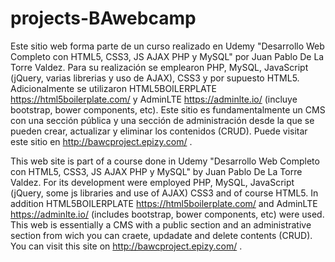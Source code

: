 # projects-BAwebcamp
Este sitio web forma parte de un curso realizado en Udemy "Desarrollo Web Completo con HTML5, CSS3, JS AJAX PHP y MySQL" por Juan Pablo De La Torre Valdez.
Para su realización se emplearon PHP, MySQL, JavaScript (jQuery, varias librerias y uso de AJAX), CSS3 y por supuesto HTML5.
Adicionalmente se utilizaron HTML5BOILERPLATE https://html5boilerplate.com/ y AdminLTE https://adminlte.io/ (incluye bootstrap, bower components, etc).
Este sitio es fundamentalmente un CMS con una sección pública y una sección de administración desde la que se pueden crear, actualizar y eliminar los contenidos (CRUD).
Puede visitar este sitio en http://bawcproject.epizy.com/ .

This web site is part of a course done in Udemy "Desarrollo Web Completo con HTML5, CSS3, JS AJAX PHP y MySQL" by Juan Pablo De La Torre Valdez.
For its development were employed PHP, MySQL, JavaScript (jQuery, some js libraries and use of AJAX) CSS3 and of course HTML5.
In addition HTML5BOILERPLATE https://html5boilerplate.com/ and AdminLTE https://adminlte.io/ (includes bootstrap, bower components, etc) were used.
This web is essentially a CMS with a public section and an administrative section from wich you can craete, updadate and delete contents (CRUD).
You can visit this site on http://bawcproject.epizy.com/ .
